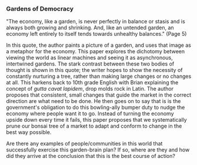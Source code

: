### Gardens of Democracy

"The economy, like a garden, is never perfectly in balance or stasis and is always both growing and shrinking. And, like an untended garden, an economy left entirely to itself tends towards unhealthy balances." (Page 5)



In this quote, the author paints a picture of a garden, and uses that image as a metaphor for the economy. This paper explores the dichotomy between viewing the world as linear machines and seeing it as asynchronous, intertwined gardens. The stark contrast between these two bodies of thought is shown in this quote; the writer hopes to show the necessity of constantly nurturing a tree, rather than making large changes or no changes at all. This harkens back to 10th grade English with Brian explaining the concept of *gutta cavat lapidem*, drop molds rock in Latin. The author proposes that consistent, small changes that guide the market in the correct direction are what need to be done. He then goes on to say that is is the government's obligation to do this bowling-ally bumper duty to nudge the economy where people want it to go. Instead of turning the economy upside down every time it fails, this paper proposes that we systematically prune our bonsai tree of a market to adapt and conform to change in the best way possible.



Are there any examples of people/communities in this world that successfully exercise this garden-brain plan? If so, where are they and how did they arrive at the conclusion that this is the best course of action? 